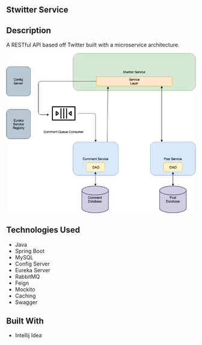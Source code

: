 ## Stwitter Service

## Description
A RESTful API based off Twitter built with a microservice architecture.


![](screenshots/stwitter-system.png)

## Technologies Used
* Java
* Spring Boot
* MySQL
* Config Server
* Eureka Server
* RabbitMQ
* Feign
* Mockito
* Caching
* Swagger

## Built With
* Intellij Idea

